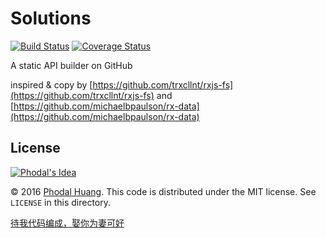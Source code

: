 # Solutions

[![Build Status](https://travis-ci.org/phodal/solutions.svg?branch=master)](https://travis-ci.org/phodal/solutions)
[![Coverage Status](https://coveralls.io/repos/github/phodal/solutions/badge.svg?branch=master)](https://coveralls.io/github/phodal/solutions?branch=master)


A static API builder on GitHub


inspired & copy by [https://github.com/trxcllnt/rxjs-fs](https://github.com/trxcllnt/rxjs-fs) and [https://github.com/michaelbpaulson/rx-data](https://github.com/michaelbpaulson/rx-data)

License
---

[![Phodal's Idea](http://brand.phodal.com/shields/idea-small.svg)](http://ideas.phodal.com/)

© 2016 [Phodal Huang](https://www.phodal.com). This code is distributed under the MIT license. See `LICENSE` in this directory.

[待我代码编成，娶你为妻可好](http://www.xuntayizhan.com/person/ji-ke-ai-qing-zhi-er-shi-dai-wo-dai-ma-bian-cheng-qu-ni-wei-qi-ke-hao-wan/)
